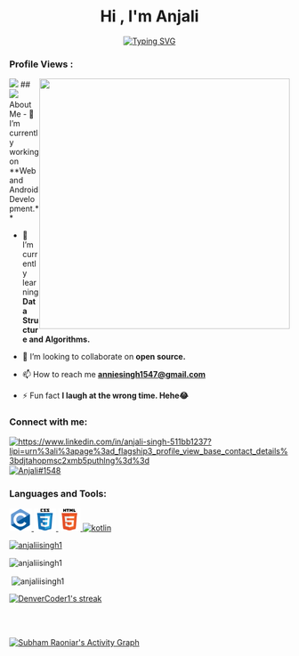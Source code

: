 <h1 align="center">Hi , I'm Anjali</h1>
<!-- Typing SVG -->
<p align="center">
  <a align="center" href="https://git.io/typing-svg"><img src="https://readme-typing-svg.herokuapp.com?font=Bodoni&duration=2000&pause=800&width=435&lines=A+passionate+Learner+from+India+💁‍♀️;And+a+Self+Motivated+Speaker+👻" alt="Typing SVG" /></a>
</p>

### Profile Views : 
  <img src="https://profile-counter.glitch.me/anjaliisingh1/count.svg" />
<img align="right" width="450" height="450" src="https://vidhi-mody.github.io/img/contribute.gif"></a>
##  <img src="https://media.tenor.com/K8slKgV85mUAAAAC/cute-girl-waving-her-hand.gif" width="50"> About Me
- 🔭 I’m currently working on **Web and Android Development.**

- 🌱 I’m currently learning **Data Structure and Algorithms.**

- 👯 I’m looking to collaborate on **open source.**

- 📫 How to reach me **anniesingh1547@gmail.com**

- ⚡ Fun fact **I laugh at the wrong time. Hehe😂**

<h3 align="left">Connect with me:</h3>
<p align="left">
<a href="https://linkedin.com/in/https://www.linkedin.com/in/anjali-singh-511bb1237?lipi=urn%3ali%3apage%3ad_flagship3_profile_view_base_contact_details%3bdjtahopmsc2xmb5puthlng%3d%3d" target="blank"><img align="center" src="https://raw.githubusercontent.com/rahuldkjain/github-profile-readme-generator/master/src/images/icons/Social/linked-in-alt.svg" alt="https://www.linkedin.com/in/anjali-singh-511bb1237?lipi=urn%3ali%3apage%3ad_flagship3_profile_view_base_contact_details%3bdjtahopmsc2xmb5puthlng%3d%3d" height="30" width="40" /></a>
<a href="https://discord.gg/Anjali#1548" target="blank"><img align="center" src="https://raw.githubusercontent.com/rahuldkjain/github-profile-readme-generator/master/src/images/icons/Social/discord.svg" alt="Anjali#1548" height="30" width="40" /></a>
</p>

<h3 align="left">Languages and Tools:</h3>
<p align="left"> <a href="https://www.cprogramming.com/" target="_blank" rel="noreferrer"> <img src="https://raw.githubusercontent.com/devicons/devicon/master/icons/c/c-original.svg" alt="c" width="40" height="40"/> </a> <a href="https://www.w3schools.com/css/" target="_blank" rel="noreferrer"> <img src="https://raw.githubusercontent.com/devicons/devicon/master/icons/css3/css3-original-wordmark.svg" alt="css3" width="40" height="40"/> </a> <a href="https://www.w3.org/html/" target="_blank" rel="noreferrer"> <img src="https://raw.githubusercontent.com/devicons/devicon/master/icons/html5/html5-original-wordmark.svg" alt="html5" width="40" height="40"/> </a> <a href="https://kotlinlang.org" target="_blank" rel="noreferrer"> <img src="https://www.vectorlogo.zone/logos/kotlinlang/kotlinlang-icon.svg" alt="kotlin" width="40" height="40"/> </a> </p>
<p align="left"> <a href="https://github.com/ryo-ma/github-profile-trophy"><img src="https://github-profile-trophy.vercel.app/?username=anjaliisingh1" alt="anjaliisingh1" /></a> </p>
<p><img align="center" src="https://github-readme-stats.vercel.app/api/top-langs?username=anjaliisingh1&show_icons=true&locale=en&layout=compact" alt="anjaliisingh1" /></p>
<p>&nbsp;<img align="center" src="https://github-readme-stats.vercel.app/api?username=anjaliisingh1&show_icons=true&locale=en" alt="anjaliisingh1" /></p>


<!--Streak-->
<p >
  <a href="https://github.com/DenverCoder1/github-readme-streak-stats">
    <img title="Streak Stats 🔥" alt="DenverCoder1's streak" src="https://github-readme-streak-stats.herokuapp.com/?user=anjaliisingh1&theme=black-ice&hide_border=true&stroke=0000&background=060A0CD0"/>
  </a>
</p>
<br/>
<br/>



<a href="https://github.com/anjaliisingh1/github-readme-activity-graph"><img alt="Subham Raoniar's Activity Graph" src="https://activity-graph.herokuapp.com/graph?username=anjaliisingh1&bg_color=0D1117&color=5BCDEC&line=5BCDEC&point=FFFFFF&hide_border=true" /></a>

<br/>
<br/>
